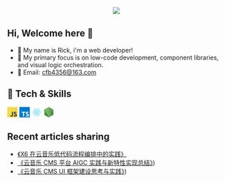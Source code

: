 <center><img src="https://p5.music.126.net/obj/wonDlsKUwrLClGjCm8Kx/44332058745/e080/781b/aecb/b5059f39759ed19193f75defe0e0b86c.gif" /></center>

## Hi, Welcome here 👋

- 🔭 My name is Rick, i'm a web developer!
- 🌱 My primary focus is on low-code development, component libraries, and visual logic orchestration.
- 📧 Email: cfb4356@163.com

## 🔧 Tech & Skills
<code><img height="24" src="https://raw.githubusercontent.com/github/explore/80688e429a7d4ef2fca1e82350fe8e3517d3494d/topics/javascript/javascript.png"></code>
<code><img height="24" src="https://raw.githubusercontent.com/github/explore/80688e429a7d4ef2fca1e82350fe8e3517d3494d/topics/typescript/typescript.png"></code>
<code><img height="24" src="https://raw.githubusercontent.com/github/explore/80688e429a7d4ef2fca1e82350fe8e3517d3494d/topics/react/react.png"></code>
<code><img height="24" src="https://raw.githubusercontent.com/github/explore/80688e429a7d4ef2fca1e82350fe8e3517d3494d/topics/nodejs/nodejs.png"></code>

## Recent articles sharing
- [《X6 在云音乐低代码流程编排中的实践》](https://juejin.cn/post/7319702157460504576)
- [《云音乐 CMS 平台 AIGC 实践与新特性实现总结》](https://juejin.cn/post/7296371846756450338))
- [《云音乐 CMS UI 框架建设思考与实践》](https://juejin.cn/post/7242105983136710717))
